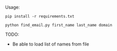Usage:

`pip install -r requirements.txt`

`python find_email.py first_name last_name domain`


TODO:
- Be able to load list of names from file
